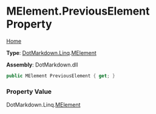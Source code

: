 # MElement\.PreviousElement Property

[Home](../../../../README.md)

**Type**: [DotMarkdown.Linq](../../README.md)\.[MElement](../README.md)

**Assembly**: DotMarkdown\.dll

```csharp
public MElement PreviousElement { get; }
```

### Property Value

DotMarkdown\.Linq\.[MElement](../README.md)

